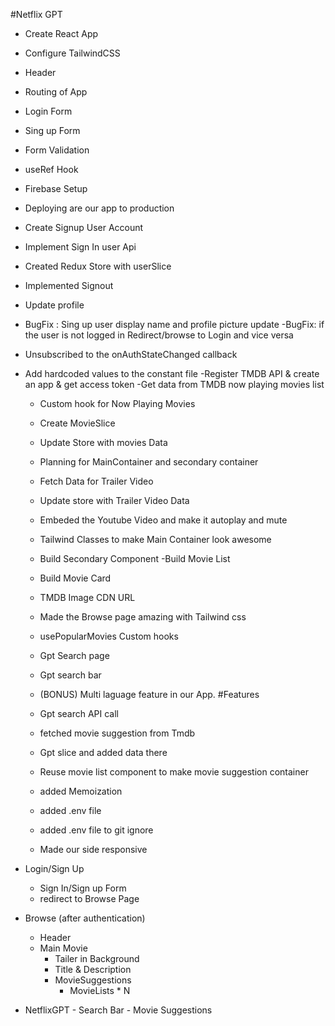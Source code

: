 #Netflix GPT

- Create React App
- Configure TailwindCSS
- Header
- Routing of App
- Login Form
- Sing up Form
- Form Validation
- useRef Hook
- Firebase Setup
- Deploying are our app to production
- Create Signup User Account
- Implement Sign In user Api
- Created Redux Store with userSlice
- Implemented Signout
- Update profile
- BugFix : Sing up user display name and profile picture update
  -BugFix: if the user is not logged in Redirect/browse to Login and vice versa
- Unsubscribed to the onAuthStateChanged callback
- Add hardcoded values to the constant file
  -Register TMDB API & create an app & get access token
  -Get data from TMDB now playing movies list

  - Custom hook for Now Playing Movies

  - Create MovieSlice
  - Update Store with movies Data
  - Planning for MainContainer and secondary container
  - Fetch Data for Trailer Video
  - Update store with Trailer Video Data
  - Embeded the Youtube Video and make it autoplay and mute
  - Tailwind Classes to make Main Container look awesome
  - Build Secondary Component
    -Build Movie List
  - Build Movie Card
  - TMDB Image CDN URL
  - Made the Browse page amazing with Tailwind css
  - usePopularMovies Custom hooks
  - Gpt Search page
  - Gpt search bar
  - (BONUS) Multi laguage feature in our App.
    #Features
  - Gpt search API call
  - fetched movie suggestion from Tmdb
  - Gpt slice and added data there
  - Reuse movie list component to make movie suggestion container
  - added Memoization
  - added .env file
  - added .env file to git ignore
  - Made our side responsive

- Login/Sign Up
  - Sign In/Sign up Form
  - redirect to Browse Page
- Browse (after authentication)
  - Header
  - Main Movie
    - Tailer in Background
    - Title & Description
    - MovieSuggestions
      - MovieLists \* N
- NetflixGPT - Search Bar - Movie Suggestions
